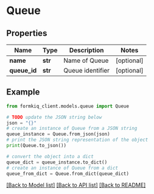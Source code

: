 # Queue


## Properties

Name | Type | Description | Notes
------------ | ------------- | ------------- | -------------
**name** | **str** | Name of Queue | [optional] 
**queue_id** | **str** | Queue identifier | [optional] 

## Example

```python
from formkiq_client.models.queue import Queue

# TODO update the JSON string below
json = "{}"
# create an instance of Queue from a JSON string
queue_instance = Queue.from_json(json)
# print the JSON string representation of the object
print(Queue.to_json())

# convert the object into a dict
queue_dict = queue_instance.to_dict()
# create an instance of Queue from a dict
queue_from_dict = Queue.from_dict(queue_dict)
```
[[Back to Model list]](../README.md#documentation-for-models) [[Back to API list]](../README.md#documentation-for-api-endpoints) [[Back to README]](../README.md)


